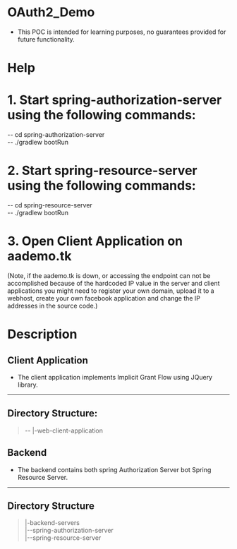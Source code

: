 # OAuth2_Demo
- This POC is intended for learning purposes, no guarantees provided for future functionality.

# Help
# 1. Start spring-authorization-server using the following commands:

-- cd spring-authorization-server  
-- ./gradlew bootRun

# 2. Start spring-resource-server using the following commands:
-- cd spring-resource-server  
-- ./gradlew bootRun

# 3. Open Client Application on aademo.tk
(Note, if the aademo.tk is down, or accessing the endpoint can not be accomplished because of the hardcoded IP value
in the server and client applications you might need to register your own domain, upload it to a webhost, create your own facebook application and change the IP addresses in the source code.)

# Description

Client Application
-------------------------------
- The client application implements Implicit Grant Flow using JQuery library.
-------------------------------
Directory Structure:
-------------------------------
> -- |-web-client-application


Backend
-------------------------------
- The backend contains both spring Authorization Server bot Spring Resource Server.
-------------------------------
Directory Structure
-------------------------------
> |-backend-servers  
> |--spring-authorization-server  
> |--spring-resource-server
